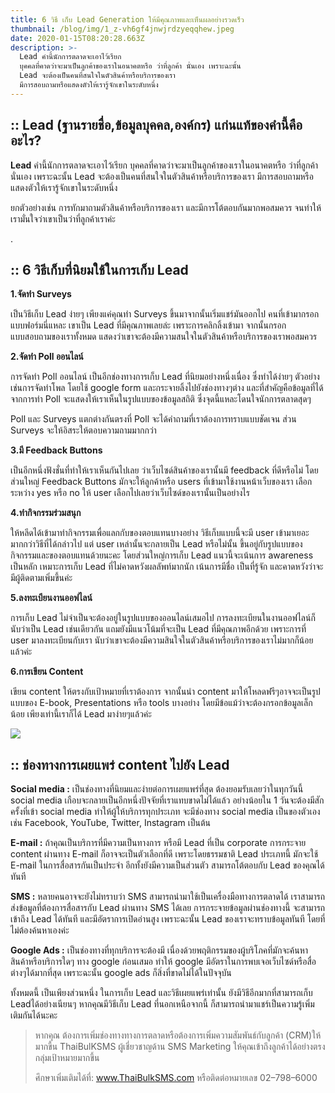 ```yaml
---
title: 6 วิธี เก็บ Lead Generation ให้มีคุณภาพและเห็นผลอย่างรวดเร็ว
thumbnail: /blog/img/1_z-vh6gf4jnwjrdzyeqqhew.jpeg
date: 2020-01-15T08:20:28.663Z
description: >-
  Lead คำนี้นักการตลาดจะเอาไว้เรียก
  บุคคลที่คาดว่าจะมาเป็นลูกค้าของเราในอนาคตหรือ ว่าที่ลูกค้า นั่นเอง เพราะฉะนั้น
  Lead จะต้องเป็นคนที่สนใจในตัวสินค้าหรือบริการของเรา
  มีการสอบถามหรือแสดงตัวให้เรารู้จักเขาในระดับหนึ่ง
---
```

## :: Lead (ฐานรายชื่อ,ข้อมูลบุคคล,องค์กร) แก่นแท้ของคำนี้คืออะไร?

**Lead** คำนี้นักการตลาดจะเอาไว้เรียก บุคคลที่คาดว่าจะมาเป็นลูกค้าของเราในอนาคตหรือ ว่าที่ลูกค้า นั่นเอง เพราะฉะนั้น Lead จะต้องเป็นคนที่สนใจในตัวสินค้าหรือบริการของเรา มีการสอบถามหรือแสดงตัวให้เรารู้จักเขาในระดับหนึ่ง

ยกตัวอย่างเช่น การทักมาถามตัวสินค้าหรือบริการของเรา และมีการโต้ตอบกันมากพอสมควร จนทำให้เรามั่นใจว่าเขาเป็นว่าที่ลูกค้าเราค่ะ

.

## **:: 6 วิธีเก็บที่นิยมใช้ในการเก็บ Lead**

**1.จัดทำ Surveys**

เป็นวิธีเก็บ Lead ง่ายๆ เพียงแค่คุณทำ Surveys ขึ้นมาจากนั้นเริ่มแชร์มันออกไป คนที่เข้ามากรอกแบบฟอร์มนี่แหละ เขาเป็น Lead ที่มีคุณภาพเลยล่ะ เพราะการคลิกลิ้งเข้ามา จากนั้นกรอกแบบสอบถามของเราทั้งหมด แสดงว่าเขาจะต้องมีความสนใจในตัวสินค้าหรือบริการของเราพอสมควร

**2.จัดทำ Poll ออนไลน์**

การจัดทำ Poll ออนไลน์ เป็นอีกช่องทางการเก็บ Lead ที่นิยมอย่างหนึ่งเนื่อง ซึ่งทำได้ง่ายๆ ตัวอย่างเช่นการจัดทำโพล โดยใช้ google form และกระจายลิ้งไปยังช่องทางๆต่าง และที่สำคัญคือข้อมูลที่ได้จากการทำ Poll จะแสดงให้เราเห็นในรูปแบบของข้อมูลสถิติ ซึ่งจุดนี้แหละโดนใจนักการตลาดสุดๆ

Poll และ Surveys แตกต่างกันตรงที่ Poll จะได้คำถามที่เราต้องการทราบแบบชัดเจน ส่วน Surveys จะให้อิสระให้ตอบความถามมากกว่า

**3.มี Feedback Buttons**

เป็นอีกหนึ่งฟังชั่นที่ทำให้เราเห็นกันไปเลย ว่าเว็บไซด์สินค้าของเรานั้นมี feedback ที่ดีหรือไม่ โดยส่วนใหญ่ Feedback Buttons มักจะให้ลูกค้าหรือ users ที่เข้ามาใช้งานหน้าเว็บของเรา เลือกระหว่าง yes หรือ no ให้ user เลือกไปเลยว่าเว็บไซด์ของเรานั้นเป็นอย่างไร

**4.ทำกิจกรรมร่วมสนุก**

ให้หลีดได้เข้ามาทำกิจกรรมเพื่อแลกกับของตอบแทนบางอย่าง วิธีเก็บแบบนี้จะมี user เข้ามาเยอะมากกว่าวิธีที่ได้กล่าวไป แต่ user เหล่านั้นจะกลายเป็น Lead หรือไม่นั้น ขึ้นอยู่กับรูปแบบของกิจกรรมและของตอบแทนด้วยนะคะ โดยส่วนใหญ่การเก็บ Lead แนวนี้จะเน้นการ awareness เป็นหลัก เหมาะการเก็บ Lead ที่ไม่คาดหวังผลลัพท์มากนัก เน้นการมีชื่อ เป็นที่รู้จัก และคาดหวังว่าจะมีผู้ติดตามเพิ่มขึ้นค่ะ

**5.ลงทะเบียนงานออฟไลน์**

การเก็บ Lead ไม่จำเป็นจะต้องอยู่ในรูปแบบของออนไลน์เสมอไป การลงทะเบียนในงานออฟไลน์ก็นับว่าเป็น Lead เช่นเดียวกัน แถมยังมีแนวโน้มที่จะเป็น Lead ที่มีคุณภาพอีกด้วย เพราะการที่ user มาลงทะเบียนกับเรา นับว่าเขาจะต้องมีความสินใจในตัวสินค้าหรือบริการของเราไม่มากก็น้อยแล้วค่ะ

**6.การเขียน Content**

เขียน content ให้ตรงกับเป้าหมายที่เราต้องการ จากนั้นนำ content มาให้โหลดฟรีๆอาจจะเป็นรูปแบบของ E-book, Presentations หรือ tools บางอย่าง โดยมีข้อแม้ว่าจะต้องกรอกข้อมูลเล็กน้อย เพียงเท่านี้เราก็ได้ Lead มาง่ายๆแล้วค่ะ

![](/blog/img/หห.jpeg)

## **:: ช่องทางการเผยแพร่ content ไปยัง Lead**

**Social media :** เป็นช่องทางที่นิยมและง่ายต่อการเผยแพร่ที่สุด ต้องยอมรับเลยว่าในทุกวันนี้ social media เกือบจะกลายเป็นอีกหนึ่งปัจจัยที่เราแทบขาดไม่ได้แล้ว อย่างน้อยใน 1 วันจะต้องมีสักครั้งที่เข้า social media ทำให้ผู้ให้บริการทุกประเภท จะมีช่องทาง social media เป็นของตัวเอง เช่น Facebook, YouTube, Twitter, Instagram เป็นต้น

**E-mail :** ถ้าคุณเป็นบริการที่มีความเป็นทางการ หรือมี Lead ที่เป็น corporate การกระจาย content ผ่านทาง E-mail ก็อาจจะเป็นตัวเลือกที่ดี เพราะโดยธรรมชาติ Lead ประเภทนี้ มักจะใช้ E-mail ในการสื่อสารกันเป็นประจำ อีกทั้งยังมีความเป็นส่วนตัว สามารถโต้ตอบกับ Lead ของคุณได้ทันที

**SMS :** หลายคนอาจจะยังไม่ทราบว่า SMS สามารถนำมาใช้เป็นเครื่องมือทางการตลาดได้ เราสามารถส่งข้อมูลที่ต้องการสื่อสารกับ Lead ผ่านทาง SMS ได้เลย การกระจายข้อมูลผ่านช่องทางนี้ จะสามารถเข้าถึง Lead ได้ทันที และมีอัตราการเปิดอ่านสูง เพราะฉะนั้น Lead ของเราจะทราบข้อมูลทันที โดยที่ไม่ต้องค้นหาเองค่ะ

**Google Ads :** เป็นช่องทางที่ทุกบริการจะต้องมี เนื่องด้วยพฤติกรรมของผู้บริโภคที่มักจะค้นหาสินค้าหรือบริการใดๆ ทาง google ก่อนเสมอ ทำให้ google มีอัตราในการพบเจอเว็บไซด์หรือสื่อต่างๆได้มากที่สุด เพราะฉะนั้น google ads ก็สิ่งที่ขาดไม่ได้ในปัจจุบัน

ทั้งหมดนี้ เป็นเพียงส่วนหนึ่ง ในการเก็บ Lead และวิธีเผยแพร่เท่านั้น ยังมีวิธีอีกมากที่สามารถเก็บ Leadได้อย่างเนียนๆ หากคุณมีวิธีเก็บ Lead ที่นอกเหนือจากนี้ ก็สามารถนำมาแชร์เป็นความรู้เพิ่มเติมกันได้นะคะ



> หากคุณ ต้องการเพิ่มช่องทางทางการตลาดหรือต้องการเพิ่มความสัมพันธ์กับลูกค้า (CRM)ให้มากขี้น ThaiBulKSMS ผู้เชี่ยวชาญด้าน SMS Marketing ให้คุณเข้าถึงลูกค้าได้อย่างตรงกลุ่มเป้าหมายมากขึ้น
>
> ศึกษาเพิ่มเติมได้ที่: www.ThaiBulkSMS.com หรือติดต่อหมายเลข 02–798–6000
